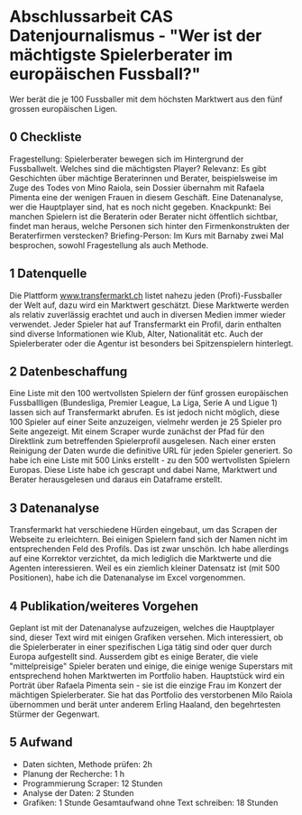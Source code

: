 # Abschlussarbeit CAS Datenjournalismus - "Wer ist der mächtigste Spielerberater im europäischen Fussball?"
 
Wer berät die je 100 Fussballer mit dem höchsten Marktwert aus den fünf grossen europäischen Ligen. 

## 0 Checkliste
Fragestellung: Spielerberater bewegen sich im Hintergrund der Fussballwelt. Welches sind die mächtigsten Player?
Relevanz: Es gibt Geschichten über mächtige Beraterinnen und Berater, beispielsweise im Zuge des Todes von Mino Raiola, sein Dossier übernahm mit Rafaela Pimenta eine der wenigen Frauen in diesem Geschäft. Eine Datenanalyse, wer die Hauptplayer sind, hat es noch nicht gegeben. 
Knackpunkt: Bei manchen Spielern ist die Beraterin oder Berater nicht öffentlich sichtbar, findet man heraus, welche Personen sich hinter den Firmenkonstrukten der Beraterfirmen verstecken?
Briefing-Person: Im Kurs mit Barnaby zwei Mal besprochen, sowohl Fragestellung als auch Methode. 

## 1 Datenquelle
Die Plattform www.transfermarkt.ch listet nahezu jeden (Profi)-Fussballer der Welt auf, dazu wird ein Marktwert geschätzt. Diese Marktwerte werden als relativ zuverlässig erachtet und auch in diversen Medien immer wieder verwendet. Jeder Spieler hat auf Transfermarkt ein Profil, darin enthalten sind diverse Informationen wie Klub, Alter, Nationalität etc. Auch der Spielerberater oder die Agentur ist besonders bei Spitzenspielern hinterlegt. 

## 2 Datenbeschaffung
Eine Liste mit den 100 wertvollsten Spielern der fünf grossen europäischen Fussballligen (Bundesliga, Premier League, La Liga, Serie A und Ligue 1) lassen sich auf Transfermarkt abrufen. Es ist jedoch nicht möglich, diese 100 Spieler auf einer Seite anzuzeigen, vielmehr werden je 25 Spieler pro Seite angezeigt. Mit einem Scraper wurde zunächst der Pfad für den Direktlink zum betreffenden Spielerprofil ausgelesen. Nach einer ersten Reinigung der Daten wurde die definitive URL für jeden Spieler generiert. So habe ich eine Liste mit 500 Links erstellt - zu den 500 wertvollsten Spielern Europas. Diese Liste habe ich gescrapt und dabei Name, Marktwert und Berater herausgelesen und daraus ein Dataframe erstellt. 

## 3 Datenanalyse
Transfermarkt hat verschiedene Hürden eingebaut, um das Scrapen der Webseite zu erleichtern. Bei einigen Spielern fand sich der Namen nicht im entsprechenden Feld des Profils. Das ist zwar unschön. Ich habe allerdings auf eine Korrektor verzichtet, da mich lediglich die Marktwerte und die Agenten interessieren. Weil es ein ziemlich kleiner Datensatz ist (mit 500 Positionen), habe ich die Datenanalyse im Excel vorgenommen. 

## 4 Publikation/weiteres Vorgehen
Geplant ist mit der Datenanalyse aufzuzeigen, welches die Hauptplayer sind, dieser Text wird mit einigen Grafiken versehen. Mich interessiert, ob die Spielerberater in einer spezifischen Liga tätig sind oder quer durch Europa aufgestellt sind. Ausserdem gibt es einige Berater, die viele "mittelpreisige" Spieler beraten und einige, die einige wenige Superstars mit entsprechend hohen Marktwerten im Portfolio haben. 
Hauptstück wird ein Porträt über Rafaela Pimenta sein - sie ist die einzige Frau im Konzert der mächtigen Spielerberater. Sie hat das Portfolio des verstorbenen Milo Raiola übernommen und berät unter anderem Erling Haaland, den begehrtesten Stürmer der Gegenwart. 

## 5 Aufwand
- Daten sichten, Methode prüfen: 2h
- Planung der Recherche: 1 h
- Programmierung Scraper: 12 Stunden
- Analyse der Daten: 2 Stunden
- Grafiken: 1 Stunde
Gesamtaufwand ohne Text schreiben: 18 Stunden
